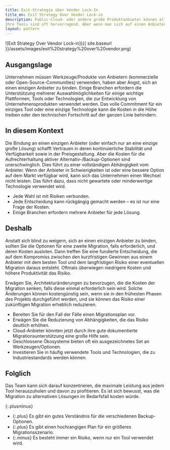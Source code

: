 ```yaml
---
title: Exit-Strategie über Vendor Lock-In
title_en: Exit Strategy Over Vendor Lock-in
description: Public-Cloud- oder andere große Produktanbieter können alle Aspekte des Aufbaus und Betriebs einer Cloud-Native-Plattform übernehmen
Ihre Tools sind oft hervorragend. Aber wenn man sich auf einen Anbieter/eine Technologie/Plattform festlegt, ist es wichtig, eine alternative Lösung und die mit der Umstellung verbundenen Kosten zu identifizieren.
layout: pattern
---
```


![Exit Strategy Over Vendor Lock-in]({{ site.baseurl }}/assets/images/exit%20strategy%20over%20vendor.png)

## Ausgangslage

Unternehmen müssen Werkzeuge/Produkte von Anbietern (kommerzielle oder Open-Source-Communities) verwenden, haben aber Angst, sich an einen einzigen Anbieter zu binden. 
Einige Branchen erfordern die Unterstützung mehrerer Auswahlmöglichkeiten für einige wichtige Plattformen, Tools oder Technologien, die zur Entwicklung von Unternehmensprodukten verwendet werden.
Das volle Commitment für ein einziges Tool oder eine einzige Technologie kann die Kosten in die Höhe treiben oder den technischen Fortschritt auf der ganzen Linie behindern.

## In diesem Kontext

Die Bindung an einen einzigen Anbieter (oder einfach nur an eine einzige große Lösung) schafft Vertrauen in deren kontinuierliche Stabilität und Verfügbarkeit sowie in der Preisgestaltung.
Aber die Kosten für die Aufrechterhaltung aktiver Alternativ-/Backup-Optionen sind unerschwinglich.
Dies führt zu einer vollständigen Abhängigkeit vom Anbieter.
Wenn der Anbieter in Schwierigkeiten ist oder eine bessere Option auf dem Markt verfügbar wird, kann sich das Unternehmen einen Wechsel nicht leisten.
Das führt dazu, dass nicht gewartete oder minderwertige Technologie verwendet wird.

- Jede Wahl ist mit Risiken verbunden.
- Jede Entscheidung kann rückgängig gemacht werden &ndash; es ist nur eine Frage der Kosten.
- Einige Branchen erfordern mehrere Anbieter für jede Lösung.

## Deshalb

Anstatt sich blind zu weigern, sich an einen einzigen Anbieter zu binden, sollten Sie die Optionen für eine zweite Migration, falls erforderlich, und deren Kosten ausloten.
Dann treffen Sie eine fundierte Entscheidung, die auf dem Kompromiss zwischen den kurzfristigen Gewinnen aus einem Anbieter mit dem besten Tool und dem langfristigen Risiko einer eventuellen Migration daraus entsteht.
Oftmals überwiegen niedrigere Kosten und höhere Produktivität das Risiko.

Erwägen Sie, Architekturänderungen zu bevorzugen, die die Kosten der Migration senken, falls diese einmal erforderlich sein wird.
Solche Änderungen können kostengünstig sein, wenn sie in den frühesten Phasen des Projekts durchgeführt werden, und sie können das Risiko einer zukünftigen Migration erheblich reduzieren.

- Bereiten Sie für den Fall der Fälle einen Migrationsplan vor.
- Erwägen Sie die Reduzierung von Abhängigkeiten, die das Risiko deutlich erhöhen.
- Cloud-Anbieter könnten jetzt durch ihre gute dokumentierte Migrationsunterstützung eine große Hilfe sein.
- Geschlossene Ökosysteme bieten oft ein ausgezeichnetes Set an Werkzeugen/Optionen.
- Investieren Sie in häufig verwendete Tools und Technologien, die zu Industriestandards werden können.

## Folglich

Das Team kann sich darauf konzentrieren, die maximale Leistung aus jedem Tool herauszuholen und davon zu profitieren.
Es ist sich bewusst, was die Migration zu alternativen Lösungen im Bedarfsfall kosten würde.

{:.plusminus}
- {:.plus} Es gibt ein gutes Verständnis für die verschiedenen Backup-Optionen.
- {:.plus} Es gibt einen hochrangigen Plan für ein größeres Migrationsszenario.
- {:.minus} Es besteht immer ein Risiko, wenn nur ein Tool verwendet wird.
